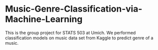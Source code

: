 # Music-Genre-Classification-via-Machine-Learning
This is the group project for STATS 503 at Umich. We performed classification models on music data set from Kaggle to predict genre of a music. 

